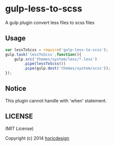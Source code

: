 gulp-less-to-scss
=======
A gulp plugin convert less files to scss files

Usage
-------

```javascript
var lessToScss = require('gulp-less-to-scss');
gulp.task('lessToScss',function(){
    gulp.src('themes/system/less/*.less')
		.pipe(lessToScss())
		.pipe(gulp.dest('themes/system/scss'));
});
```

Notice
-------
This plugin cannot handle with 'when' statement.

LICENSE
-------

(MIT License)

Copyright (c) 2014 [horicdesign](http://horicdesign.com)
